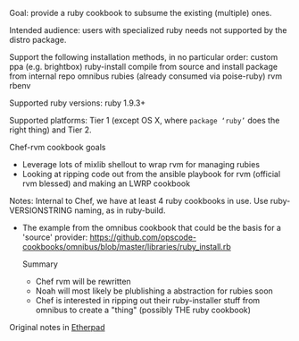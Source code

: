 Goal:  provide a ruby cookbook to subsume the existing (multiple) ones.

Intended audience:  users with specialized ruby needs not supported by the distro package.

Support the following installation methods, in no particular order:
custom ppa (e.g. brightbox)
ruby-install
compile from source and install
package from internal repo
omnibus rubies (already consumed via poise-ruby)
rvm
rbenv

Supported ruby versions:  ruby 1.9.3+

Supported platforms:  Tier 1 (except OS X, where `package ‘ruby’` does the right thing) and Tier 2.

Chef-rvm cookbook goals
- Leverage lots of mixlib shellout to wrap rvm for managing rubies
- Looking at ripping code out from the ansible playbook for rvm (official rvm blessed) and making an LWRP cookbook

Notes:
Internal to Chef, we have at least 4 ruby cookbooks in use.
 Use ruby-VERSIONSTRING naming, as in ruby-build.

- The example from the omnibus cookbook that could be the basis for a 'source' provider:
    https://github.com/opscode-cookbooks/omnibus/blob/master/libraries/ruby_install.rb
    
    
    
    
    
    
    Summary
    - Chef rvm will be rewritten
    - Noah will most likely be plublishing a abstraction for rubies soon
    - Chef is interested in ripping out their ruby-installer stuff from omnibus to create a "thing" (possibly THE ruby cookbook)

Original notes in [Etherpad](https://e.chef.io/p/ruby_cookbook)